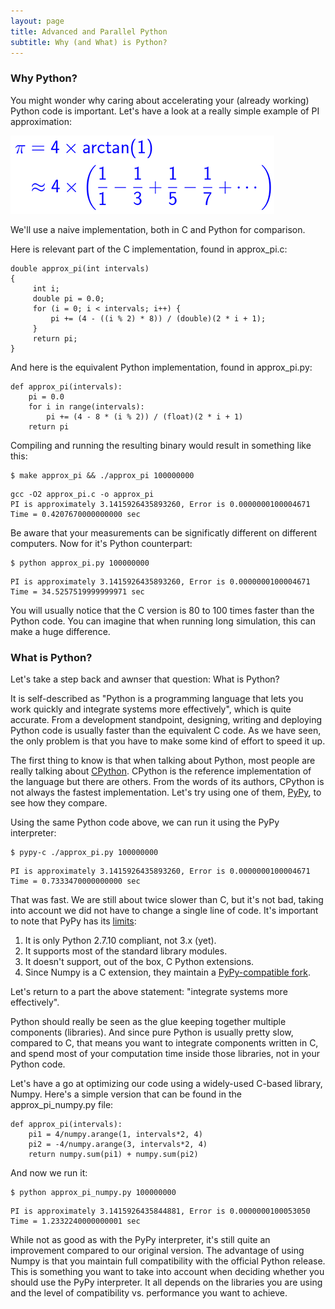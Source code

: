 ```yaml
---
layout: page
title: Advanced and Parallel Python
subtitle: Why (and What) is Python?
---
```


### Why Python?

You might wonder why caring about accelerating your (already working) Python code is important. Let's have a look at a really simple example of PI approximation:

![PI approximation](img/pi.png)

We'll use a naive implementation, both in C and Python for comparison.

Here is relevant part of the C implementation, found in approx_pi.c:

~~~ {.c}
double approx_pi(int intervals)
{
     int i;
     double pi = 0.0;
     for (i = 0; i < intervals; i++) {
         pi += (4 - ((i % 2) * 8)) / (double)(2 * i + 1);
     }
     return pi;
}
~~~

And here is the equivalent Python implementation, found in approx_pi.py:

~~~ {.python}
def approx_pi(intervals):
    pi = 0.0
    for i in range(intervals):
        pi += (4 - 8 * (i % 2)) / (float)(2 * i + 1)
    return pi
~~~

Compiling and running the resulting binary would result in something like this:

~~~ {.input}
$ make approx_pi && ./approx_pi 100000000
~~~
~~~ {.output}
gcc -O2 approx_pi.c -o approx_pi
PI is approximately 3.1415926435893260, Error is 0.0000000100004671
Time = 0.4207670000000000 sec
~~~

Be aware that your measurements can be significatly different on different computers. Now for it's Python counterpart:

~~~ {.input}
$ python approx_pi.py 100000000
~~~
~~~ {.output}
PI is approximately 3.1415926435893260, Error is 0.0000000100004671
Time = 34.5257519999999971 sec
~~~

You will usually notice that the C version is 80 to 100 times faster than the Python code. You can imagine that when running long simulation, this can make a huge difference.

### What is Python?

Let's take a step back and awnser that question: What is Python?

It is self-described as "Python is a programming language that lets you work quickly and integrate systems more effectively", which is quite accurate. From a development standpoint, designing, writing and deploying Python code is usually faster than the equivalent C code. As we have seen, the only problem is that you have to make some kind of effort to speed it up.

The first thing to know is that when talking about Python, most people are really talking about [CPython](https://python.org). CPython is the reference implementation of the language but there are others. From the words of its authors, CPython is not always the fastest implementation. Let's try using one of them, [PyPy](http://pypy.org/), to see how they compare.

Using the same Python code above, we can run it using the PyPy interpreter:

~~~ {.input}
$ pypy-c ./approx_pi.py 100000000
~~~
~~~ {.output}
PI is approximately 3.1415926435893260, Error is 0.0000000100004671
Time = 0.7333470000000000 sec
~~~

That was fast. We are still about twice slower than C, but it's not bad, taking into account we did not have to change a single line of code. It's important to note that PyPy has its [limits](http://pypy.org/compat.html):

1. It is only Python 2.7.10 compliant, not 3.x (yet).
2. It supports most of the standard library modules.
3. It doesn't support, out of the box, C Python extensions.
4. Since Numpy is a C extension, they maintain a [PyPy-compatible fork](https://bitbucket.org/pypy/numpy.git).

Let's return to a part the above statement: "integrate systems more effectively".

Python should really be seen as the glue keeping together multiple components (libraries). And since pure Python is usually pretty slow, compared to C, that means you want to integrate components written in C, and spend most of your computation time inside those libraries, not in your Python code.

Let's have a go at optimizing our code using a widely-used C-based library, Numpy. Here's a simple version that can be found in the approx_pi_numpy.py file:

~~~ {.python}
def approx_pi(intervals):
    pi1 = 4/numpy.arange(1, intervals*2, 4)
    pi2 = -4/numpy.arange(3, intervals*2, 4)
    return numpy.sum(pi1) + numpy.sum(pi2)
~~~

And now we run it:

~~~ {.input}
$ python approx_pi_numpy.py 100000000
~~~
~~~ {.output}
PI is approximately 3.1415926435844881, Error is 0.0000000100053050
Time = 1.2332240000000001 sec
~~~

While not as good as with the PyPy interpreter, it's still quite an improvement compared to our original version. The advantage of using Numpy is that you maintain full compatibility with the official Python release. This is something you want to take into account when deciding whether you should use the PyPy interpreter. It all depends on the libraries you are using and the level of compatibility vs. performance you want to achieve.

